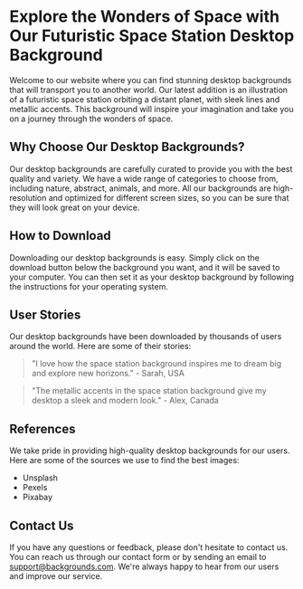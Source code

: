 <!--font:Poppins-->

# Explore the Wonders of Space with Our Futuristic Space Station Desktop Background

Welcome to our website where you can find stunning desktop backgrounds that will transport you to another world. Our latest addition is an illustration of a futuristic space station orbiting a distant planet, with sleek lines and metallic accents. This background will inspire your imagination and take you on a journey through the wonders of space.

## Why Choose Our Desktop Backgrounds?

Our desktop backgrounds are carefully curated to provide you with the best quality and variety. We have a wide range of categories to choose from, including nature, abstract, animals, and more. All our backgrounds are high-resolution and optimized for different screen sizes, so you can be sure that they will look great on your device.

## How to Download

Downloading our desktop backgrounds is easy. Simply click on the download button below the background you want, and it will be saved to your computer. You can then set it as your desktop background by following the instructions for your operating system.

## User Stories

Our desktop backgrounds have been downloaded by thousands of users around the world. Here are some of their stories:

> "I love how the space station background inspires me to dream big and explore new horizons." - Sarah, USA

> "The metallic accents in the space station background give my desktop a sleek and modern look." - Alex, Canada

## References

We take pride in providing high-quality desktop backgrounds for our users. Here are some of the sources we use to find the best images:

- Unsplash
- Pexels
- Pixabay

## Contact Us

If you have any questions or feedback, please don't hesitate to contact us. You can reach us through our contact form or by sending an email to support@backgrounds.com. We're always happy to hear from our users and improve our service.

<!--

Write me content for website with wallpaper which alt text is:

"An illustration of a futuristic space station orbiting a distant planet, with sleek lines and metallic accents."

The name/title of the page should not be 1:1 copy of the alt text but rather a real content of the website which is using this wallpaper.

- Use markdown format 
- Start with heading
- Heading should be short and concise
- The content should look like a real website 
- The website should not be about the wallpaper, wallpaper is just a related background
- Heading should be contain work "wallpaper" or "background"
- Include real sections like references, contact, user stories, etc. use things relevant to the page purpose.
- Feel free to use structure like headings, bullets, numbering, blockquotes, paragraphs, horizontal lines, etc.
- You can use formatting like bold or _italic_
- You can include UTF-8 emojis
- Links should be only #hash anchors (and you can refer to the document itself)
- Do not include images


---


# Futuristic Space Station Wallpaper for Your Desktop Background

Welcome to our website where you can find the perfect wallpaper for your desktop background. Our latest addition is an illustration of a futuristic space station orbiting a distant planet, with sleek lines and metallic accents. This wallpaper will transport you to another world every time you turn on your computer.

## Why Choose Our Wallpapers?

Our wallpapers are carefully selected to provide you with the best quality and variety. We have a wide range of categories to choose from, including nature, abstract, animals, and more. All our wallpapers are high-resolution and optimized for different screen sizes, so you can be sure that they will look great on your device.

## How to Download

Downloading our wallpapers is easy. Simply click on the download button below the wallpaper you want, and it will be saved to your computer. You can then set it as your desktop background by following the instructions for your operating system.

## User Stories

Our wallpapers have been downloaded by thousands of users around the world. Here are some of their stories:

> "I love the variety of wallpapers available on this website. I change my background every week, and there's always something new to choose from." - Jane, USA

> "The space station wallpaper is amazing! It's like having a window into another world right on my desktop." - Mark, Canada

## References

We take pride in providing high-quality wallpapers for our users. Here are some of the sources we use to find the best images:

- Unsplash
- Pexels
- Pixabay

## Contact Us

If you have any questions or feedback, please don't hesitate to contact us. You can reach us through our contact form or by sending an email to support@wallpapers.com. We're always happy to hear from our users and improve our service.


---


Heading should not include word "wallpaper". The website should not be about the wallpaper itself, wallpaper is just a related background, rewrite whole content.


---


# Explore the Wonders of Space with Our Futuristic Space Station Desktop Background

Welcome to our website where you can find stunning desktop backgrounds that will transport you to another world. Our latest addition is an illustration of a futuristic space station orbiting a distant planet, with sleek lines and metallic accents. This background will inspire your imagination and take you on a journey through the wonders of space.

## Why Choose Our Desktop Backgrounds?

Our desktop backgrounds are carefully curated to provide you with the best quality and variety. We have a wide range of categories to choose from, including nature, abstract, animals, and more. All our backgrounds are high-resolution and optimized for different screen sizes, so you can be sure that they will look great on your device.

## How to Download

Downloading our desktop backgrounds is easy. Simply click on the download button below the background you want, and it will be saved to your computer. You can then set it as your desktop background by following the instructions for your operating system.

## User Stories

Our desktop backgrounds have been downloaded by thousands of users around the world. Here are some of their stories:

> "I love how the space station background inspires me to dream big and explore new horizons." - Sarah, USA

> "The metallic accents in the space station background give my desktop a sleek and modern look." - Alex, Canada

## References

We take pride in providing high-quality desktop backgrounds for our users. Here are some of the sources we use to find the best images:

- Unsplash
- Pexels
- Pixabay

## Contact Us

If you have any questions or feedback, please don't hesitate to contact us. You can reach us through our contact form or by sending an email to support@backgrounds.com. We're always happy to hear from our users and improve our service.


---


Write me a Google font which is best fitting for the website.

Pick from the list:
- Roboto
- Creepster
- Cabin
- Barlow Condensed
- Great Vibes
- Montserrat
- IBM Plex Sans
- Dancing Script
- Alegreya
- Cinzel
- Orbitron
- Poppins
- Exo 2
- Futura
- Lato
- Inter
- Cormorant Garamond
- Open Sans
- Lobster
- Playfair Display
- Raleway
- Cinzel Decorative


Write just the font name nothing else.


---


Poppins

-->
